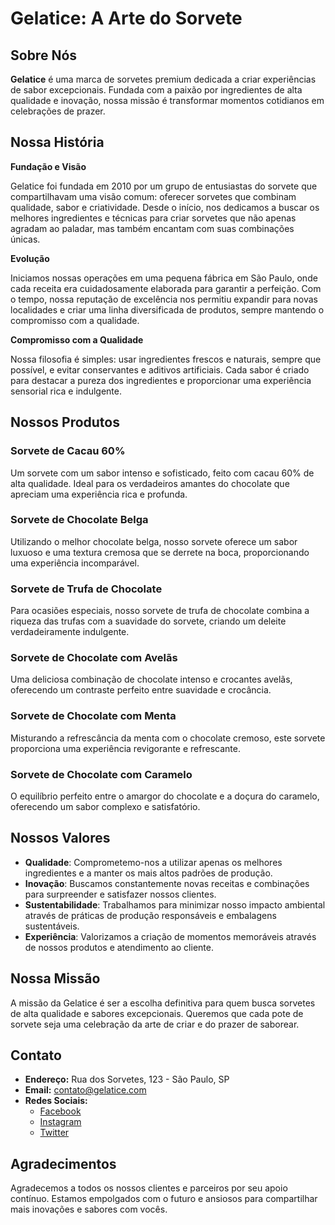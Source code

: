 # Gelatice: A Arte do Sorvete

## Sobre Nós

**Gelatice** é uma marca de sorvetes premium dedicada a criar experiências de sabor excepcionais. Fundada com a paixão por ingredientes de alta qualidade e inovação, nossa missão é transformar momentos cotidianos em celebrações de prazer.

## Nossa História

**Fundação e Visão**

Gelatice foi fundada em 2010 por um grupo de entusiastas do sorvete que compartilhavam uma visão comum: oferecer sorvetes que combinam qualidade, sabor e criatividade. Desde o início, nos dedicamos a buscar os melhores ingredientes e técnicas para criar sorvetes que não apenas agradam ao paladar, mas também encantam com suas combinações únicas.

**Evolução**

Iniciamos nossas operações em uma pequena fábrica em São Paulo, onde cada receita era cuidadosamente elaborada para garantir a perfeição. Com o tempo, nossa reputação de excelência nos permitiu expandir para novas localidades e criar uma linha diversificada de produtos, sempre mantendo o compromisso com a qualidade.

**Compromisso com a Qualidade**

Nossa filosofia é simples: usar ingredientes frescos e naturais, sempre que possível, e evitar conservantes e aditivos artificiais. Cada sabor é criado para destacar a pureza dos ingredientes e proporcionar uma experiência sensorial rica e indulgente.

## Nossos Produtos

### Sorvete de Cacau 60%

Um sorvete com um sabor intenso e sofisticado, feito com cacau 60% de alta qualidade. Ideal para os verdadeiros amantes do chocolate que apreciam uma experiência rica e profunda.

### Sorvete de Chocolate Belga

Utilizando o melhor chocolate belga, nosso sorvete oferece um sabor luxuoso e uma textura cremosa que se derrete na boca, proporcionando uma experiência incomparável.

### Sorvete de Trufa de Chocolate

Para ocasiões especiais, nosso sorvete de trufa de chocolate combina a riqueza das trufas com a suavidade do sorvete, criando um deleite verdadeiramente indulgente.

### Sorvete de Chocolate com Avelãs

Uma deliciosa combinação de chocolate intenso e crocantes avelãs, oferecendo um contraste perfeito entre suavidade e crocância.

### Sorvete de Chocolate com Menta

Misturando a refrescância da menta com o chocolate cremoso, este sorvete proporciona uma experiência revigorante e refrescante.

### Sorvete de Chocolate com Caramelo

O equilíbrio perfeito entre o amargor do chocolate e a doçura do caramelo, oferecendo um sabor complexo e satisfatório.

## Nossos Valores

- **Qualidade**: Comprometemo-nos a utilizar apenas os melhores ingredientes e a manter os mais altos padrões de produção.
- **Inovação**: Buscamos constantemente novas receitas e combinações para surpreender e satisfazer nossos clientes.
- **Sustentabilidade**: Trabalhamos para minimizar nosso impacto ambiental através de práticas de produção responsáveis e embalagens sustentáveis.
- **Experiência**: Valorizamos a criação de momentos memoráveis através de nossos produtos e atendimento ao cliente.

## Nossa Missão

A missão da Gelatice é ser a escolha definitiva para quem busca sorvetes de alta qualidade e sabores excepcionais. Queremos que cada pote de sorvete seja uma celebração da arte de criar e do prazer de saborear.

## Contato

- **Endereço:** Rua dos Sorvetes, 123 - São Paulo, SP
- **Email:** [contato@gelatice.com](mailto:contato@gelatice.com)
- **Redes Sociais:**
  - [Facebook](https://facebook.com/gelatice)
  - [Instagram](https://instagram.com/gelatice)
  - [Twitter](https://twitter.com/gelatice)

## Agradecimentos

Agradecemos a todos os nossos clientes e parceiros por seu apoio contínuo. Estamos empolgados com o futuro e ansiosos para compartilhar mais inovações e sabores com vocês.
